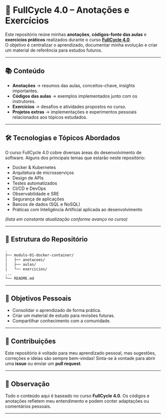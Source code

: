 # 🚀 FullCycle 4.0 – Anotações e Exercícios

Este repositório reúne minhas **anotações**, **códigos-fonte das aulas** e **exercícios práticos** realizados durante o curso **[FullCycle 4.0](https://curso.fullcycle.com.br/)**.  
O objetivo é centralizar o aprendizado, documentar minha evolução e criar um material de referência para estudos futuros.

---

## 📚 Conteúdo

- **Anotações** → resumos das aulas, conceitos-chave, insights importantes.
- **Códigos das aulas** → exemplos implementados junto com os instrutores.
- **Exercícios** → desafios e atividades propostos no curso.
- **Projetos extras** → implementações e experimentos pessoais relacionados aos tópicos estudados.

---

## 🛠️ Tecnologias e Tópicos Abordados

O curso FullCycle 4.0 cobre diversas áreas do desenvolvimento de software. Alguns dos principais temas que estarão neste repositório:

- Docker & Kubernetes  
- Arquitetura de microsserviços  
- Design de APIs  
- Testes automatizados  
- CI/CD e DevOps  
- Observabilidade e SRE  
- Segurança de aplicações  
- Bancos de dados (SQL e NoSQL)  
- Práticas com Inteligência Artificial aplicada ao desenvolvimento  

*(lista em constante atualização conforme avanço no curso)*

---

## 📂 Estrutura do Repositório

```bash
.
├── modulo-01-docker-container/
│   ├── anotacoes/
│   ├── aulas/
│   └── exercicios/
...
└── README.md
```

---

## 🎯 Objetivos Pessoais

* Consolidar o aprendizado de forma prática.
* Criar um material de estudo para revisões futuras.
* Compartilhar conhecimento com a comunidade.

---

## 🤝 Contribuições

Este repositório é voltado para meu aprendizado pessoal, mas sugestões, correções e ideias são sempre bem-vindas!
Sinta-se à vontade para abrir uma **issue** ou enviar um **pull request**.

---

## 📌 Observação

Todo o conteúdo aqui é baseado no curso **FullCycle 4.0**.
Os códigos e anotações refletem meu entendimento e podem conter adaptações ou comentários pessoais.

---